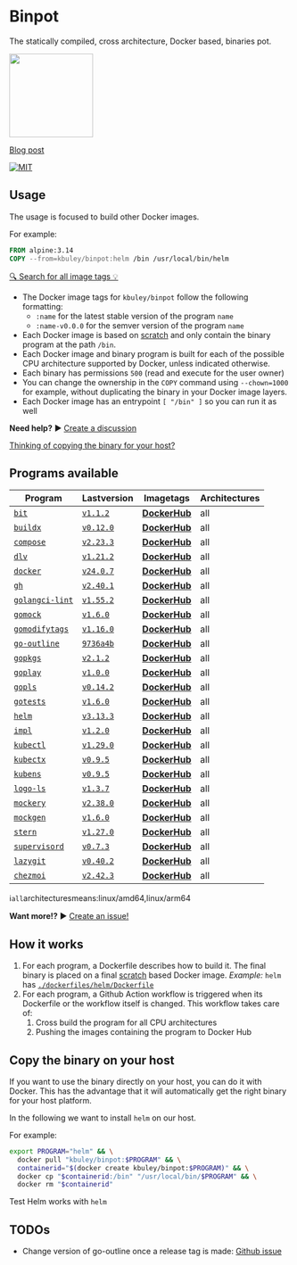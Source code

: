 # Binpot

The statically compiled, cross architecture, Docker based, binaries pot.

<img height="150" src="https://raw.githubusercontent.com/kbuley/binpot/main/binpot.svg">

[Blog post](https://qqq.ninja/blog/post/binpot/)

[![MIT](https://img.shields.io/github/license/kbuley/binpot)](https://github.com/kbuley/binpot/main/LICENSE)

## Usage

The usage is focused to build other Docker images.

For example:

```Dockerfile
FROM alpine:3.14
COPY --from=kbuley/binpot:helm /bin /usr/local/bin/helm
```

[🔍 Search for all image tags 💡](https://hub.docker.com/r/kbuley/binpot/tags)

- The Docker image tags for `kbuley/binpot` follow the following formatting:
  - `:name` for the latest stable version of the program `name`
  - `:name-v0.0.0` for the semver version of the program `name`
- Each Docker image is based on [scratch](https://hub.docker.com/_/scratch) and only contain the binary program at the path `/bin`.
- Each Docker image and binary program is built for each of the possible CPU architecture supported by Docker, unless indicated otherwise.
- Each binary has permissions `500` (read and execute for the user owner)
- You can change the ownership in the `COPY` command using `--chown=1000` for example, without duplicating the binary in your Docker image layers.
- Each Docker image has an entrypoint `[ "/bin" ]` so you can run it as well

**Need help?** ▶️ [Create a discussion](https://github.com/kbuley/binpot/discussions)

[Thinking of copying the binary for your host?](#Copy-the-binary-on-your-host)

## Programs available

|Program|Lastversion|Imagetags|Architectures|
|------------------------------------------------------------|------------------------------------------------------------------------------------------------------|---------------------------------------------------------------------------------|-------------------------------|
|[`bit`](https://github.com/chriswalz/bit)|[`v1.1.2`](https://github.com/chriswalz/bit/releases/tag/v1.1.2)|[**DockerHub**](https://hub.docker.com/r/kbuley/binpot/tags?name=bit)|all|
|[`buildx`](https://github.com/docker/buildx)|[`v0.12.0`](https://github.com/docker/buildx/releases/tag/v0.12)|[**DockerHub**](https://hub.docker.com/r/kbuley/binpot/tags?name=buildx)|all|
|[`compose`](https://github.com/docker/compose)|[`v2.23.3`](https://github.com/docker/compose/releases/tag/v2.23.3)|[**DockerHub**](https://hub.docker.com/r/kbuley/binpot/tags?name=compose)|all|
|[`dlv`](https://github.com/go-delve/delve)|[`v1.21.2`](https://github.com/go-delve/delve/releases/tag/v1.21.2)|[**DockerHub**](https://hub.docker.com/r/kbuley/binpot/tags?name=dlv)|all|
|[`docker`](https://github.com/docker/cli)|[`v24.0.7`](https://github.com/docker/cli/releases/tag/v24.0.7)|[**DockerHub**](https://hub.docker.com/r/kbuley/binpot/tags?name=docker)|all|
|[`gh`](https://github.com/cli/cli)|[`v2.40.1`](https://github.com/cli/cli/releases/tag/v2.40.1)|[**DockerHub**](https://hub.docker.com/r/kbuley/binpot/tags?name=gh)|all|
|[`golangci-lint`](https://github.com/golangci/golangci-lint)|[`v1.55.2`](https://github.com/golangci/golangci-lint/releases/tag/v1.55.2)|[**DockerHub**](https://hub.docker.com/r/kbuley/binpot/tags?name=golangci-lint)|all|
|[`gomock`](https://github.com/golang/mock)|[`v1.6.0`](https://github.com/golang/mock/releases/tag/v1.6.0)|[**DockerHub**](https://hub.docker.com/r/kbuley/binpot/tags?name=gomock)|all|
|[`gomodifytags`](https://github.com/fatih/gomodifytags)|[`v1.16.0`](https://github.com/fatih/gomodifytags/releases/tag/v1.16.0)|[**DockerHub**](https://hub.docker.com/r/kbuley/binpot/tags?name=gomodifytags)|all|
|[`go-outline`](https://github.com/ramya-rao-a/go-outline)|[`9736a4b`](https://github.com/ramya-rao-a/go-outline/commit/9736a4bde949f321d201e5eaa5ae2bcde011bf00)|[**DockerHub**](https://hub.docker.com/r/kbuley/binpot/tags?name=go-outline)|all|
|[`gopkgs`](https://github.com/uudashr/gopkgs)|[`v2.1.2`](https://github.com/uudashr/gopkgs/releases/tag/v2.1.2)|[**DockerHub**](https://hub.docker.com/r/kbuley/binpot/tags?name=gopkgs)|all|
|[`goplay`](https://github.com/haya14busa/goplay)|[`v1.0.0`](https://github.com/haya14busa/goplay/releases/tag/v1.0.0)|[**DockerHub**](https://hub.docker.com/r/kbuley/binpot/tags?name=goplay)|all|
|[`gopls`](https://github.com/golang/tools/tree/master/gopls)|[`v0.14.2`](https://github.com/golang/tools/releases/tag/gopls/v0.14.2)|[**DockerHub**](https://hub.docker.com/r/kbuley/binpot/tags?name=gopls)|all|
|[`gotests`](https://github.com/cweill/gotests)|[`v1.6.0`](https://github.com/cweill/gotests/releases/tag/v1.6.0)|[**DockerHub**](https://hub.docker.com/r/kbuley/binpot/tags?name=gotests)|all|
|[`helm`](https://github.com/helm/helm)|[`v3.13.3`](https://github.com/helm/helm/releases/tag/v3.13.3)|[**DockerHub**](https://hub.docker.com/r/kbuley/binpot/tags?name=helm)|all|
|[`impl`](https://github.com/josharian/impl)|[`v1.2.0`](https://github.com/josharian/impl/releases/tag/v1.2.0)|[**DockerHub**](https://hub.docker.com/r/kbuley/binpot/tags?name=impl)|all|
|[`kubectl`](https://github.com/kubernetes/kubernetes)|[`v1.29.0`](https://github.com/kubernetes/kubernetes/releases/tag/v1.29.0)|[**DockerHub**](https://hub.docker.com/r/kbuley/binpot/tags?name=kubectl)|all|
|[`kubectx`](https://github.com/ahmetb/kubectx)|[`v0.9.5`](https://github.com/ahmetb/kubectx/releases/tag/v0.9.5)|[**DockerHub**](https://hub.docker.com/r/kbuley/binpot/tags?name=kubectx)|all|
|[`kubens`](https://github.com/ahmetb/kubectx)|[`v0.9.5`](https://github.com/ahmetb/kubectx/releases/tag/v0.9.5)|[**DockerHub**](https://hub.docker.com/r/kbuley/binpot/tags?name=kubens)|all|
|[`logo-ls`](https://github.com/Yash-Handa/logo-ls)|[`v1.3.7`](https://github.com/Yash-Handa/logo-ls/releases/tag/v1.3.7)|[**DockerHub**](https://hub.docker.com/r/kbuley/binpot/tags?name=logo-ls-v1.3.7)|all|
|[`mockery`](https://github.com/vektra/mockery)|[`v2.38.0`](https://github.com/vektra/mockery/releases/tag/v2.38.0)|[**DockerHub**](https://hub.docker.com/r/kbuley/binpot/tags?name=mockery)|all|
|[`mockgen`](https://github.com/golang/mock)|[`v1.6.0`](https://github.com/golang/mock/releases/tag/v1.6.0)|[**DockerHub**](https://hub.docker.com/r/kbuley/binpot/tags?name=mockgen)|all|
|[`stern`](https://github.com/stern/stern)|[`v1.27.0`](https://github.com/stern/stern/releases/tag/v1.27.0)|[**DockerHub**](https://hub.docker.com/r/kbuley/binpot/tags?name=stern)|all|
|[`supervisord`](https://github.com/ochinchina/supervisord)|[`v0.7.3`](https://github.com/ochinchina/supervisord/releases/tag/v0.7.3)|[**DockerHub**](https://hub.docker.com/r/kbuley/binpot/tags?name=supervisord)|all|
|[`lazygit`](https://github.com/jesseduffield/lazygit)|[`v0.40.2`](https://github.com/jesseduffield/lazygit/releases/tag/v0.40.2)|[**DockerHub**](https://hub.docker.com/r/kbuley/binpot/tags?name=lazygit)|all|
|[`chezmoi`](https://github.com/twpayne/chezmo)|[`v2.42.3`](https://github.com/twpayne/chezmoi/releases/tag/v2.42.3)|[**DockerHub**](https://hub.docker.com/r/kbuley/binpot/tags?name=lazygit)|all|
ℹ️`all`architecturesmeans:linux/amd64,linux/arm64

**Want more!?** ▶️ [Create an issue!](https://github.com/kbuley/binpot/issues)

## How it works

1. For each program, a Dockerfile describes how to build it. The final binary is placed on a final [scratch](https://hub.docker.com/_/scratch) based Docker image. _Example:_ `helm` has [`./dockerfiles/helm/Dockerfile`](dockerfiles/helm/Dockerfile)
2. For each program, a Github Action workflow is triggered when its Dockerfile or the workflow itself is changed. This workflow takes care of:
   1. Cross build the program for all CPU architectures
   2. Pushing the images containing the program to Docker Hub

## Copy the binary on your host

If you want to use the binary directly on your host, you can do it with Docker.
This has the advantage that it will automatically get the right binary for your host platform.

In the following we want to install `helm` on our host.

For example:

```sh
export PROGRAM="helm" && \
  docker pull "kbuley/binpot:$PROGRAM" && \
  containerid="$(docker create kbuley/binpot:$PROGRAM)" && \
  docker cp "$containerid:/bin" "/usr/local/bin/$PROGRAM" && \
  docker rm "$containerid"
```

Test Helm works with `helm`

## TODOs

- Change version of go-outline once a release tag is made: [Github issue](https://github.com/ramya-rao-a/go-outline/issues/15)
